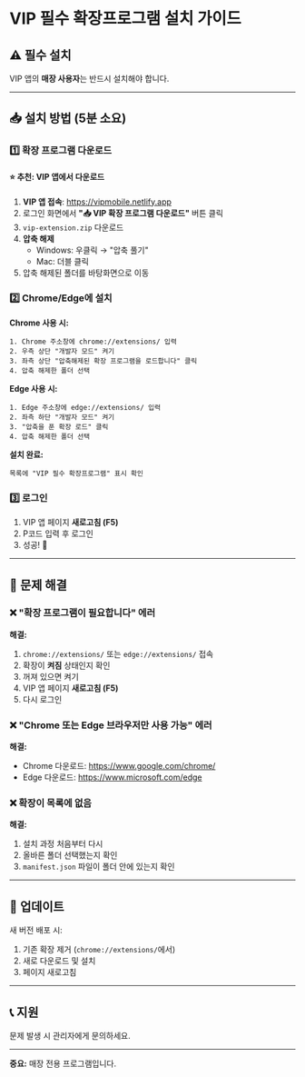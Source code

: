 # VIP 필수 확장프로그램 설치 가이드

## ⚠️ 필수 설치
VIP 앱의 **매장 사용자**는 반드시 설치해야 합니다.

---

## 📥 설치 방법 (5분 소요)

### 1️⃣ 확장 프로그램 다운로드

#### ⭐ 추천: VIP 앱에서 다운로드

1. **VIP 앱 접속**: https://vipmobile.netlify.app
2. 로그인 화면에서 **"📥 VIP 확장 프로그램 다운로드"** 버튼 클릭
3. `vip-extension.zip` 다운로드
4. **압축 해제**
   - Windows: 우클릭 → "압축 풀기"
   - Mac: 더블 클릭
5. 압축 해제된 폴더를 바탕화면으로 이동

### 2️⃣ Chrome/Edge에 설치

**Chrome 사용 시:**
```
1. Chrome 주소창에 chrome://extensions/ 입력
2. 우측 상단 "개발자 모드" 켜기
3. 좌측 상단 "압축해제된 확장 프로그램을 로드합니다" 클릭
4. 압축 해제한 폴더 선택
```

**Edge 사용 시:**
```
1. Edge 주소창에 edge://extensions/ 입력
2. 좌측 하단 "개발자 모드" 켜기
3. "압축을 푼 확장 로드" 클릭
4. 압축 해제한 폴더 선택
```

**설치 완료:**
```
목록에 "VIP 필수 확장프로그램" 표시 확인
```

### 3️⃣ 로그인

1. VIP 앱 페이지 **새로고침 (F5)**
2. P코드 입력 후 로그인
3. 성공! 🎉

---

## 🔧 문제 해결

### ❌ "확장 프로그램이 필요합니다" 에러

**해결:**
1. `chrome://extensions/` 또는 `edge://extensions/` 접속
2. 확장이 **켜짐** 상태인지 확인
3. 꺼져 있으면 켜기
4. VIP 앱 페이지 **새로고침 (F5)**
5. 다시 로그인

### ❌ "Chrome 또는 Edge 브라우저만 사용 가능" 에러

**해결:**
- Chrome 다운로드: https://www.google.com/chrome/
- Edge 다운로드: https://www.microsoft.com/edge

### ❌ 확장이 목록에 없음

**해결:**
1. 설치 과정 처음부터 다시
2. 올바른 폴더 선택했는지 확인
3. `manifest.json` 파일이 폴더 안에 있는지 확인

---

## 🔄 업데이트

새 버전 배포 시:
1. 기존 확장 제거 (`chrome://extensions/`에서)
2. 새로 다운로드 및 설치
3. 페이지 새로고침

---

## 📞 지원
문제 발생 시 관리자에게 문의하세요.

---

**중요:** 매장 전용 프로그램입니다.
